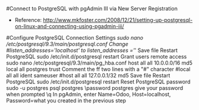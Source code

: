#Connect to PostgreSQL with pgAdmin III via New Server Registration

* Reference: http://www.mkfoster.com/2008/12/21/setting-up-postgresql-on-linux-and-connecting-using-pgadmin-iii/

#Configure PostgreSQL Connection Settings
*sudo nano /etc/postgresql/9.3/main/postgresql.conf
Change #listen_addresses='localhost' to listen_addresses ='*'
Save file
Restart PostgreSQL
sudo /etc/init.d/postgresql restart
Grant users remote access
sudo nano /etc/postgresql/9.3/main/pg_hba.conf
host all all 10.0.0.0/16 md5
local all postgres trust
Comment the ff two lines with a "#" character
#local all all ident sameuser
#host all all 127.0.0.1/32 md5
Save file
Restart PostgreSQL
sudo /etc/init.d/postgresql restart
Reset PostgreSQL password
sudo -u postgres psql postgres
\password postgres
give your password when prompted
\q
In pgAdmin, enter Name=Odoo, Host=localhost, Password=what you created in the previous step
